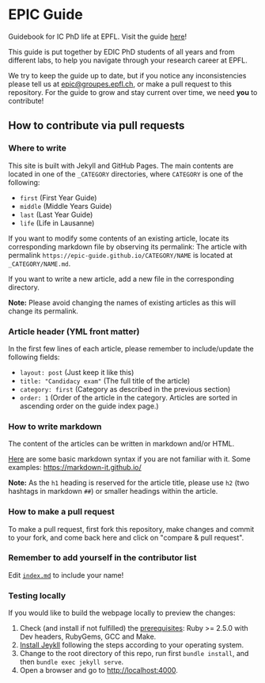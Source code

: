 # EPIC Guide
Guidebook for IC PhD life at EPFL. Visit the guide [here](https://epic-guide.github.io)!

This guide is put together by EDIC PhD students of all years and from different labs, to help you navigate through your research career at EPFL. 

We try to keep the guide up to date, but if you notice any inconsistencies please tell us at [epic@groupes.epfl.ch](mailto:epic@groupes.epfl.ch), or make a pull request to this repository. For the guide to grow and stay current over time, we need **you** to contribute!

## How to contribute via pull requests

### Where to write

This site is built with Jekyll and GitHub Pages.
The main contents are located in one of the `_CATEGORY` directories, where `CATEGORY` is one of the following:
- `first` (First Year Guide)
- `middle` (Middle Years Guide)
- `last` (Last Year Guide)
- `life` (Life in Lausanne)

If you want to modify some contents of an existing article, locate its corresponding markdown file by observing its permalink:
The article with permalink `https://epic-guide.github.io/CATEGORY/NAME` is located at `_CATEGORY/NAME.md`.

If you want to write a new article, add a new file in the corresponding directory.

**Note:** Please avoid changing the names of existing articles as this will change its permalink.

### Article header (YML front matter)
In the first few lines of each article, please remember to include/update the following fields:
- `layout: post` (Just keep it like this)
- `title: "Candidacy exam"` (The full title of the article)
- `category: first` (Category as described in the previous section)
- `order: 1` (Order of the article in the category. Articles are sorted in ascending order on the guide index page.)

### How to write markdown
The content of the articles can be written in markdown and/or HTML.

[Here](https://www.markdownguide.org/basic-syntax/) are some basic markdown syntax if you are not familiar with it. Some examples: https://markdown-it.github.io/

**Note:** As the `h1` heading is reserved for the article title, please use `h2` (two hashtags in markdown `##`) or smaller headings within the article.

### How to make a pull request
To make a pull request, first fork this repository, make changes and commit to your fork, and come back here and click on "compare & pull request".

### Remember to add yourself in the contributor list
Edit [`index.md`](https://github.com/EPIC-guide/epic-guide.github.io/blob/main/index.md) to include your name!

### Testing locally
If you would like to build the webpage locally to preview the changes:

1. Check (and install if not fulfilled) the [prerequisites](https://jekyllrb.com/docs/installation/#requirements): Ruby >= 2.5.0 with Dev headers, RubyGems, GCC and Make.
2. [Install Jeykll](https://jekyllrb.com/docs/installation/) following the steps according to your operating system.
3. Change to the root directory of this repo, run first `bundle install`, and then `bundle exec jekyll serve`.
4. Open a browser and go to [http://localhost:4000](http://localhost:4000).
